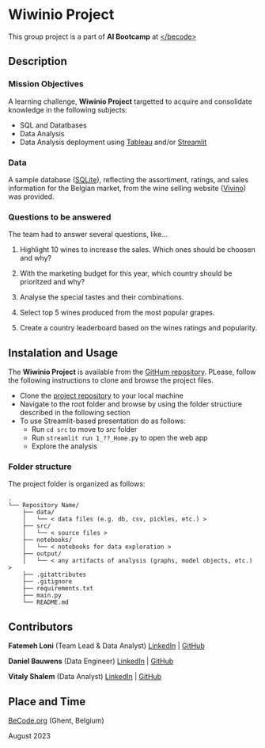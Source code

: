 # Wiwinio Project

This group project is a part of **AI Bootcamp** at [<\/becode>](https://becode.org/)

 
## Description

### Mission Objectives

A learning challenge, **Wiwinio Project** targetted to acquire and consolidate knowledge in the following subjects:

- SQL and Datatbases
- Data Analysis
- Data Analysis deployment using [Tableau](https://www.tableau.com) and/or [Streamlit](https://streamlit.io/)


### Data

A sample database ([SQLite](https://www.sqlite.org/index.html)), reflecting the assortiment, ratings, and sales information for the Belgian market, from the wine selling website ([Vivino](https://www.vivino.com/BE/en/)) was provided.


### Questions to be answered

The team had to answer several questions, like...

1. Highlight 10 wines to increase the sales. Which ones should be choosen and why?

2. With the marketing budget for this year, which country should be prioritzed and why?

3. Analyse the special tastes and their combinations.

4. Select top 5 wines produced from the most popular grapes.

5. Create a country leaderboard based on the wines ratings and popularity.


## Instalation and Usage

The **Wiwinio Project** is available from the [GitHum repository](https://github.com/danielbauwens/Wiwinio-Project). PLease, follow the following instructions to clone and browse the project files.

- Clone the [project repository](https://github.com/danielbauwens/Wiwinio-Project.git) to your local machine
- Navigate to the root folder and browse by using the folder structiure described in the following section
- To use Streamlit-based presentation do as follows:
    - Run `cd src` to move to *src* folder
    - Run `streamlit run 1_??_Home.py` to open the web app
    - Explore the analysis


### Folder structure

The project folder is organized as follows:

```
.
└── Repository Name/
    ├── data/
    │   └── < data files (e.g. db, csv, pickles, etc.) >
    ├── src/
    │   └── < source files >
    ├── notebooks/
    │   └── < notebooks for data exploration >
    ├── output/
    │   └── < any artifacts of analysis (graphs, model objects, etc.) >
    ├── .gitattributes
    ├── .gitignore
    ├── requirements.txt
    ├── main.py
    └── README.md

```

## Contributors

**Fatemeh Loni** (Team Lead & Data Analyst) [LinkedIn](https://www.linkedin.com/in/fatemeh-loni-3b4960226/) | [GitHub](https://github.com/Finol12)


**Daniel Bauwens** (Data Engineer) [LinkedIn](https://www.linkedin.com/in/daniel-bauwens-5515a8256/) | [GitHub](https://github.com/danielbauwens)


**Vitaly Shalem** (Data Analyst) [LinkedIn](https://www.linkedin.com/in/vitaly-shalem-26aab265/) | [GitHub](https://github.com/vitaly-shalem)


## Place and Time

[BeCode.org](https://becode.org/) (Ghent, Belgium)

August 2023
